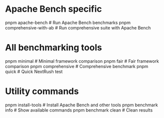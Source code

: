 # Apache Bench specific
pnpm apache-bench                    # Run Apache Bench benchmarks
pnpm comprehensive-with-ab           # Run comprehensive suite with Apache Bench

# All benchmarking tools
pnpm minimal                         # Minimal framework comparison
pnpm fair                           # Fair framework comparison
pnpm comprehensive                   # Comprehensive benchmark
pnpm quick                          # Quick NextRush test

# Utility commands
pnpm install-tools                  # Install Apache Bench and other tools
pnpm benchmark info                 # Show available commands
pnpm benchmark clean                # Clean results
